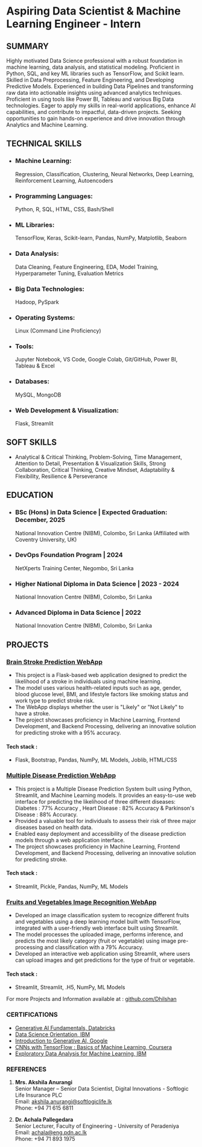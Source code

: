 # Aspiring Data Scientist & Machine Learning Engineer - Intern

## SUMMARY
Highly motivated Data Science professional with a robust foundation in machine learning, data analysis, and
statistical modeling. Proficient in Python, SQL, and key ML libraries such as TensorFlow, and Scikit learn. Skilled in
Data Preprocessing, Feature Engineering, and Developing Predictive Models. Experienced in building Data Pipelines
and transforming raw data into actionable insights using advanced analytics techniques. Proficient in using tools like
Power BI, Tableau and various Big Data technologies. Eager to apply my skills in real-world applications, enhance AI
capabilities, and contribute to impactful, data-driven projects. Seeking opportunities to gain hands-on experience
and drive innovation through Analytics and Machine Learning.

## TECHNICAL SKILLS
- ### Machine Learning:
  Regression, Classification, Clustering, Neural Networks, Deep Learning, Reinforcement Learning, Autoencoders
- ### Programming Languages:
  Python, R, SQL, HTML, CSS, Bash/Shell
- ###  ML Libraries:
  TensorFlow, Keras, Scikit-learn, Pandas, NumPy, Matplotlib, Seaborn
- ### Data Analysis:
  Data Cleaning, Feature Engineering, EDA, Model Training, Hyperparameter Tuning, Evaluation Metrics
- ### Big Data Technologies:
  Hadoop, PySpark
- ### Operating Systems:
  Linux (Command Line Proficiency)
- ### Tools:
  Jupyter Notebook, VS Code, Google Colab, Git/GitHub, Power BI, Tableau & Excel
- ### Databases:
  MySQL, MongoDB
- ### Web Development & Visualization:
  Flask, Streamlit

## SOFT SKILLS 
- Analytical & Critical Thinking, Problem-Solving, Time Management,
  Attention to Detail, Presentation & Visualization Skills, Strong Collaboration,
  Critical Thinking, Creative Mindset, Adaptability & Flexibility, Resilience & Perseverance

## EDUCATION
- ### BSc (Hons) in Data Science | Expected Graduation: December, 2025
  National Innovation Centre (NIBM), Colombo, Sri Lanka (Affiliated with Coventry University, UK)
- ### DevOps Foundation Program | 2024
  NetXperts Training Center, Negombo, Sri Lanka
- ### Higher National Diploma in Data Science | 2023 - 2024
  National Innovation Centre (NIBM), Colombo, Sri Lanka
- ### Advanced Diploma in Data Science | 2022
  National Innovation Centre (NIBM), Colombo, Sri Lanka

## PROJECTS
### [Brain Stroke Prediction WebApp](https://github.com/Dhilshan2000/Brain-Stroke-Prediction-Using-Machine-Learning-with-Flask-and-Python.git)
- This project is a Flask-based web application designed to predict the likelihood of a stroke in individuals using
  machine learning.
- The model uses various health-related inputs such as age, gender, blood glucose level, BMI, and lifestyle
  factors like smoking status and work type to predict stroke risk.
- The WebApp displays whether the user is "Likely" or "Not Likely" to have a stroke.
- The project showcases proficiency in Machine Learning, Frontend Development, and Backend Processing,
  delivering an innovative solution for predicting stroke with a 95% accuracy.
  
#### Tech stack :
- Flask, Bootstrap, Pandas, NumPy, ML Models, Joblib, HTML/CSS


### [Multiple Disease Prediction WebApp](https://github.com/Dhilshan2000/Multiple-Disease-Prediction-WebApp-System-with-Streamlit-and-Python.git)
- This project is a Multiple Disease Prediction System built using Python, Streamlit, and Machine Learning
  models. It provides an easy-to-use web interface for predicting the likelihood of three different diseases:
  Diabetes : 77% Accuracy , Heart Disease : 82% Accuracy & Parkinson's Disease : 88% Accuracy.
- Provided a valuable tool for individuals to assess their risk of three major diseases based on health data.
- Enabled easy deployment and accessibility of the disease prediction models through a web application
  interface.
- The project showcases proficiency in Machine Learning, Frontend Development, and Backend Processing,
  delivering an innovative solution for predicting stroke.
  
#### Tech stack :
- Streamlit, Pickle, Pandas, NumPy, ML Models


### [Fruits and Vegetables Image Recognition WebApp](https://github.com/Dhilshan2000/Fruits-and-Vegetables-Image-Recognition.git)
- Developed an image classification system to recognize different fruits and vegetables using a deep learning
  model built with TensorFlow, integrated with a user-friendly web interface built using Streamlit.
- The model processes the uploaded image, performs inference, and predicts the most likely category (fruit or
  vegetable) using image pre-processing and classification with a 79% Accuracy.
- Developed an interactive web application using Streamlit, where users can upload images and get predictions
  for the type of fruit or vegetable.
  
#### Tech stack :
- Streamlit, Streamlit, .H5, NumPy, ML Models
  
For more Projects and Information available at : [github.com/Dhilshan](https://github.com/Dhilshan2000?tab=repositories)

### CERTIFICATIONS
-  [Generative AI Fundamentals, Databricks](https://credentials.databricks.com/ed12614a-6b4c-4de7-8966-eb7334133183#acc.tpJ8wVcg)
-  [Data Science Orientation, IBM](https://www.credly.com/badges/7df1384f-dbf6-4f45-97e7-a86dbd43c699/linked_in_profile)
-  [Introduction to Generative AI, Google](https://www.cloudskillsboost.google/public_profiles/8a13e309-1831-46e2-8ff3-033718035ba5/badges/11827153?utm_medium=social&utm_source=linkedin&utm_campaign=ql-social-share)
-  [CNNs with TensorFlow : Basics of Machine Learning, Coursera](https://www.coursera.org/account/accomplishments/certificate/E2PT6ZCTJYRY)
-  [Exploratory Data Analysis for Machine Learning, IBM](https://www.coursera.org/account/accomplishments/certificate/QWHXD9KC3Y62)


### REFERENCES

01. **Mrs. Akshila Anurangi**  
   Senior Manager – Senior Data Scientist, Digital Innovations - Softlogic Life Insurance PLC  
   Email: [akshila.anurangi@softlogiclife.lk](mailto:akshila.anurangi@softlogiclife.lk)  
   Phone: +94 71 615 6811

02. **Dr. Achala Pallegedara**  
   Senior Lecturer, Faculty of Engineering - University of Peradeniya  
   Email: [achala@eng.pdn.ac.lk](mailto:achala@eng.pdn.ac.lk)  
   Phone: +94 71 893 1975


